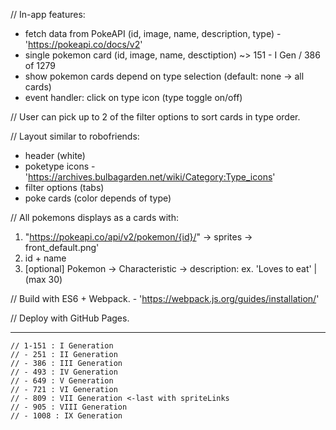 // In-app features:
+ fetch data from PokeAPI (id, image, name, description, type) - 'https://pokeapi.co/docs/v2'
+ single pokemon card (id, image, name, desctiption)
    ~> 151 - I Gen / 386 of 1279
+ show pokemon cards depend on type selection (default: none -> all cards)
+ event handler: click on type icon (type toggle on/off)

// User can pick up to 2 of the filter options to sort cards in type order.

// Layout similar to robofriends:
- header (white)
- poketype icons - 'https://archives.bulbagarden.net/wiki/Category:Type_icons'
- filter options (tabs)
- poke cards (color depends of type)

// All pokemons displays as a cards with:
1. "https://pokeapi.co/api/v2/pokemon/{id}/" -> sprites -> front_default.png'
2. id + name
3. [optional] Pokemon -> Characteristic -> description: ex. 'Loves to eat' | (max 30)

// Build with ES6 + Webpack. - 'https://webpack.js.org/guides/installation/'

// Deploy with GitHub Pages.

---
    // 1-151 : I Generation
    // - 251 : II Generation
    // - 386 : III Generation
    // - 493 : IV Generation
    // - 649 : V Generation
    // - 721 : VI Generation
    // - 809 : VII Generation <-last with spriteLinks
    // - 905 : VIII Generation
    // - 1008 : IX Generation